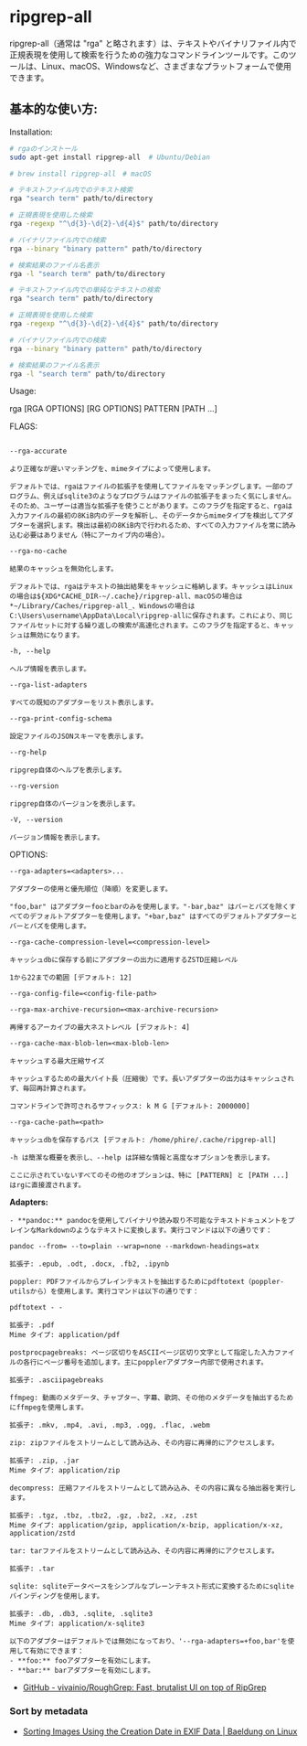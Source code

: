 # ripgrep-all
ripgrep-all（通常は "rga" と略されます）は、テキストやバイナリファイル内で正規表現を使用して検索を行うための強力なコマンドラインツールです。このツールは、Linux、macOS、Windowsなど、さまざまなプラットフォームで使用できます。

## 基本的な使い方:

Installation:

```bash
# rgaのインストール
sudo apt-get install ripgrep-all  # Ubuntu/Debian

# brew install ripgrep-all　# macOS

# テキストファイル内でのテキスト検索
rga "search term" path/to/directory

# 正規表現を使用した検索
rga -regexp "^\d{3}-\d{2}-\d{4}$" path/to/directory

# バイナリファイル内での検索
rga --binary "binary pattern" path/to/directory

# 検索結果のファイル名表示
rga -l "search term" path/to/directory
```

```bash
# テキストファイル内での単純なテキストの検索
rga "search term" path/to/directory

# 正規表現を使用した検索
rga -regexp "^\d{3}-\d{2}-\d{4}$" path/to/directory

# バイナリファイル内での検索
rga --binary "binary pattern" path/to/directory

# 検索結果のファイル名表示
rga -l "search term" path/to/directory
```

Usage:

rga [RGA OPTIONS] [RG OPTIONS] PATTERN [PATH ...]

FLAGS:

```

--rga-accurate

より正確なが遅いマッチングを、mimeタイプによって使用します。

デフォルトでは、rgaはファイルの拡張子を使用してファイルをマッチングします。一部のプログラム、例えばsqlite3のようなプログラムはファイルの拡張子をまったく気にしません。そのため、ユーザーは適当な拡張子を使うことがあります。このフラグを指定すると、rgaは入力ファイルの最初の8KiB内のデータを解析し、そのデータからmimeタイプを検出してアダプターを選択します。検出は最初の8KiB内で行われるため、すべての入力ファイルを常に読み込む必要はありません（特にアーカイブ内の場合）。

--rga-no-cache

結果のキャッシュを無効化します。

デフォルトでは、rgaはテキストの抽出結果をキャッシュに格納します。キャッシュはLinuxの場合は${XDG*CACHE_DIR-~/.cache}/ripgrep-all、macOSの場合は*~/Library/Caches/ripgrep-all_、Windowsの場合はC:\Users\username\AppData\Local\ripgrep-allに保存されます。これにより、同じファイルセットに対する繰り返しの検索が高速化されます。このフラグを指定すると、キャッシュは無効になります。

-h, --help

ヘルプ情報を表示します。

--rga-list-adapters

すべての既知のアダプターをリスト表示します。

--rga-print-config-schema

設定ファイルのJSONスキーマを表示します。

--rg-help

ripgrep自体のヘルプを表示します。

--rg-version

ripgrep自体のバージョンを表示します。

-V, --version

バージョン情報を表示します。
```


OPTIONS:


```
--rga-adapters=<adapters>...

アダプターの使用と優先順位（降順）を変更します。

"foo,bar" はアダプターfooとbarのみを使用します。"-bar,baz" はバーとバズを除くすべてのデフォルトアダプターを使用します。"+bar,baz" はすべてのデフォルトアダプターとバーとバズを使用します。

--rga-cache-compression-level=<compression-level>

キャッシュdbに保存する前にアダプターの出力に適用するZSTD圧縮レベル

1から22までの範囲 [デフォルト: 12]

--rga-config-file=<config-file-path>

--rga-max-archive-recursion=<max-archive-recursion>

再帰するアーカイブの最大ネストレベル [デフォルト: 4]

--rga-cache-max-blob-len=<max-blob-len>

キャッシュする最大圧縮サイズ

キャッシュするための最大バイト長（圧縮後）です。長いアダプターの出力はキャッシュされず、毎回再計算されます。

コマンドラインで許可されるサフィックス: k M G [デフォルト: 2000000]

--rga-cache-path=<path>

キャッシュdbを保存するパス [デフォルト: /home/phire/.cache/ripgrep-all]

-h は簡潔な概要を表示し、--help は詳細な情報と高度なオプションを表示します。

ここに示されていないすべてのその他のオプションは、特に [PATTERN] と [PATH ...] はrgに直接渡されます。

```

**Adapters:**
```
- **pandoc:** pandocを使用してバイナリや読み取り不可能なテキストドキュメントをプレインなMarkdownのようなテキストに変換します。実行コマンドは以下の通りです：

pandoc --from= --to=plain --wrap=none --markdown-headings=atx

拡張子: .epub, .odt, .docx, .fb2, .ipynb

poppler: PDFファイルからプレインテキストを抽出するためにpdftotext（poppler-utilsから）を使用します。実行コマンドは以下の通りです：

pdftotext - -

拡張子: .pdf
Mime タイプ: application/pdf

postprocpagebreaks: ページ区切りをASCIIページ区切り文字として指定した入力ファイルの各行にページ番号を追加します。主にpopplerアダプター内部で使用されます。

拡張子: .asciipagebreaks

ffmpeg: 動画のメタデータ、チャプター、字幕、歌詞、その他のメタデータを抽出するためにffmpegを使用します。

拡張子: .mkv, .mp4, .avi, .mp3, .ogg, .flac, .webm

zip: zipファイルをストリームとして読み込み、その内容に再帰的にアクセスします。

拡張子: .zip, .jar
Mime タイプ: application/zip

decompress: 圧縮ファイルをストリームとして読み込み、その内容に異なる抽出器を実行します。

拡張子: .tgz, .tbz, .tbz2, .gz, .bz2, .xz, .zst
Mime タイプ: application/gzip, application/x-bzip, application/x-xz, application/zstd

tar: tarファイルをストリームとして読み込み、その内容に再帰的にアクセスします。

拡張子: .tar

sqlite: sqliteデータベースをシンプルなプレーンテキスト形式に変換するためにsqliteバインディングを使用します。

拡張子: .db, .db3, .sqlite, .sqlite3
Mime タイプ: application/x-sqlite3

以下のアダプターはデフォルトでは無効になっており、'--rga-adapters=+foo,bar'を使用して有効にできます：
- **foo:** fooアダプターを有効にします。
- **bar:** barアダプターを有効にします。
```

- [GitHub - vivainio/RoughGrep: Fast, brutalist UI on top of RipGrep](https://github.com/vivainio/RoughGrep)

### Sort by metadata

- [Sorting Images Using the Creation Date in EXIF Data | Baeldung on Linux](https://www.baeldung.com/linux/images-sort-exif-creation-date)
